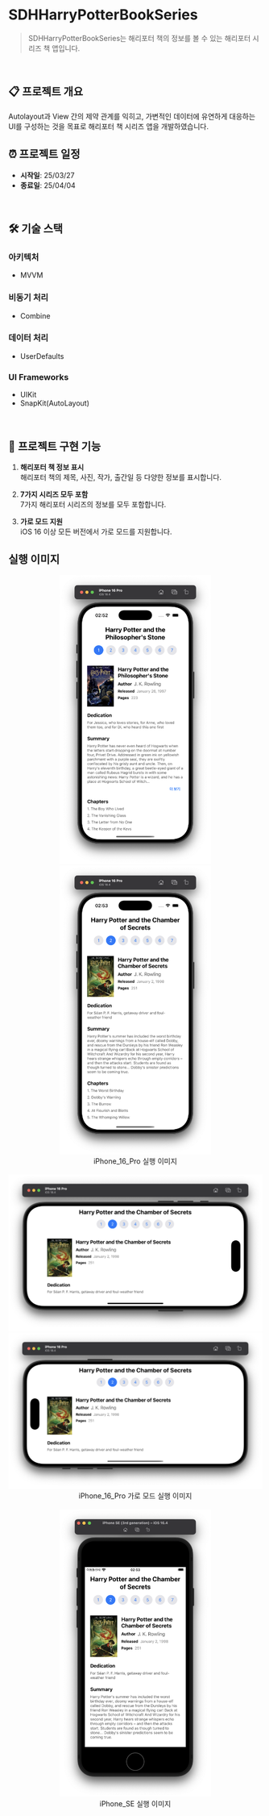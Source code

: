 # SDHHarryPotterBookSeries

> SDHHarryPotterBookSeries는 해리포터 책의 정보를 볼 수 있는 해리포터 시리즈 책 앱입니다.
<br/>

## 📋 프로젝트 개요

Autolayout과 View 간의 제약 관계를 익히고, 가변적인 데이터에 유연하게 대응하는 UI를 구성하는 것을 목표로 해리포터 책 시리즈 앱을 개발하였습니다.
<br/>

## ⏰ 프로젝트 일정

- **시작일**: 25/03/27  
- **종료일**: 25/04/04
<br/>

## 🛠️ 기술 스택

### 아키텍처
- MVVM

### 비동기 처리
- Combine

### 데이터 처리
- UserDefaults

### UI Frameworks
- UIKit
- SnapKit(AutoLayout)
<br/>

## 📱 프로젝트 구현 기능

1. **해리포터 책 정보 표시**  
   해리포터 책의 제목, 사진, 작가, 출간일 등 다양한 정보를 표시합니다.

2. **7가지 시리즈 모두 포함**  
   7가지 해리포터 시리즈의 정보를 모두 포함합니다.

3. **가로 모드 지원**  
   iOS 16 이상 모든 버전에서 가로 모드를 지원합니다.
   <br/>

## 실행 이미지

<p align="center">
   <img src="https://github.com/SNMac/HarryPotterBookSeries/blob/main/Resources/iPhone_16_Pro_1.png" alt="iPhone_16_Pro_1" width="300">
   <img src="https://github.com/SNMac/HarryPotterBookSeries/blob/main/Resources/iPhone_16_Pro_2.png" alt="iPhone_16_Pro_2" width="300">
   <br/>
   iPhone_16_Pro 실행 이미지
   <br/>
   <br/>

   <img src="https://github.com/SNMac/HarryPotterBookSeries/blob/main/Resources/iPhone_16_Pro_2Hriz1.png" alt="iPhone_16_Pro_2Hriz1" width="600">
   <img src="https://github.com/SNMac/HarryPotterBookSeries/blob/main/Resources/iPhone_16_Pro_2Hriz2.png" alt="iPhone_16_Pro_2Hriz2" width="600">
   <br/>
   iPhone_16_Pro 가로 모드 실행 이미지
   <br/>
   <br/>
   
   <img src="https://github.com/SNMac/HarryPotterBookSeries/blob/main/Resources/iPhone_SE_2.png" alt="iPhone_SE_2" width="300">
   <br/>
   iPhone_SE 실행 이미지
</p>
